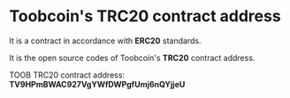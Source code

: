# Toobcoin's TRC20 contract address

It is a contract in accordance with <b>ERC20</b> standards. 

It is the open source codes of Toobcoin's <b>TRC20</b> contract address.

TOOB TRC20 contract address: <b>TV9HPmBWAC927VgYWfDWPgfUmj6nQYjjeU</b>


